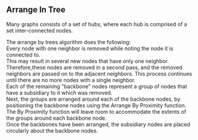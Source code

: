 ## Arrange In Tree

Many graphs consists of a set of hubs, where each hub is comprised of a
set inter-connected nodes.  
  
The arrange by trees algorithm does the following:  
Every node with one neighbor is removed while noting the node it is
connected to.  
This may result in several new nodes that have only one neighbor.
Therefore,these nodes are removed in a second pass, and the removed
neighbors are passed on to the adjacent neighbors. This process
continues until there are no more nodes with a single neighbor.  
Each of the remaining "backbone" nodes represent a group of nodes that
have a subsidiary to it which was removed.  
Next, the groups are arranged around each of the backbone nodes, by
positioning the backbone nodes using the Arrange By Proximity function.
The By Proximity function will leave room to accommodate the extents of
the groups around each backbone node.  
Once the backbones have been arranged, the subsidiary nodes are placed
circularly about the backbone nodes.
